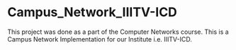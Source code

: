 # Campus_Network_IIITV-ICD

This project was done as a part of the Computer Networks course. This is a Campus Network Implementation for our Institute i.e. IIITV-ICD.

